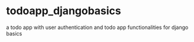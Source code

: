 # todoapp_djangobasics

a todo app with user authentication and todo app functionalities for django basics
